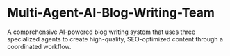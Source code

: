 # Multi-Agent-AI-Blog-Writing-Team
A comprehensive AI-powered blog writing system that uses three specialized agents to create high-quality, SEO-optimized content through a coordinated workflow.
